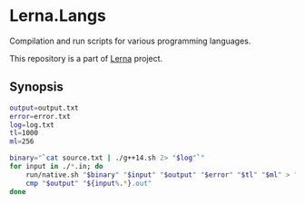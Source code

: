 # Lerna.Langs

Compilation and run scripts for various programming languages.

This repository is a part of [Lerna](https://github.com/SoVictor/Lerna) project.


## Synopsis

```sh
output=output.txt
error=error.txt
log=log.txt
tl=1000
ml=256

binary="`cat source.txt | ./g++14.sh 2> "$log"`"
for input in ./*.in; do
    run/native.sh "$binary" "$input" "$output" "$error" "$tl" "$ml" > "$log" 2>&1
    cmp "$output" "${input%.*}.out"
done
```
